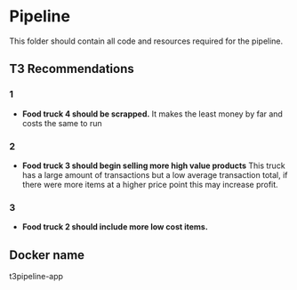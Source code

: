 # Pipeline

This folder should contain all code and resources required for the pipeline.

## T3 Recommendations

### 1
- **Food truck 4 should be scrapped.**
It makes the least money by far and costs the same to run

### 2
- **Food truck 3 should begin selling more high value products**
This truck has a large amount of transactions but a low average transaction total, if there were more items at a higher price point this may increase profit.

### 3
- **Food truck 2 should include more low cost items.**

## Docker name
t3pipeline-app
